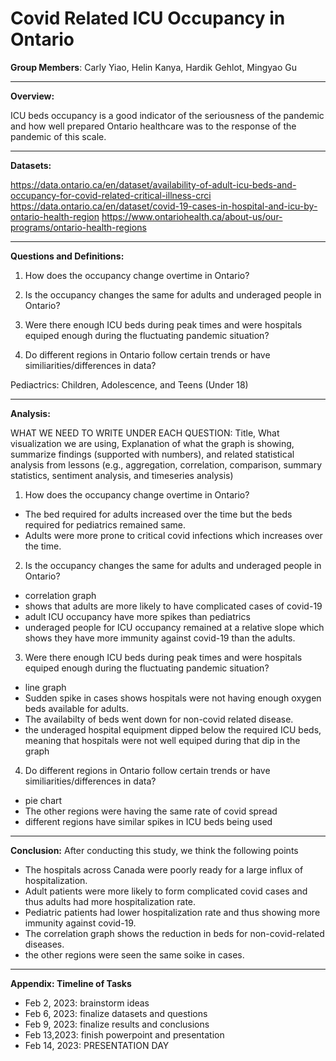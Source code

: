 # Covid Related ICU Occupancy in Ontario

**Group Members**: Carly Yiao, Helin Kanya, Hardik Gehlot, Mingyao Gu
_____________________________________________________________________

**Overview:**

ICU beds occupancy is a good indicator of the seriousness of the pandemic and how well prepared Ontario healthcare was to the response of the pandemic of this scale.
_____________________________________________________________________

**Datasets:**

https://data.ontario.ca/en/dataset/availability-of-adult-icu-beds-and-occupancy-for-covid-related-critical-illness-crci
https://data.ontario.ca/en/dataset/covid-19-cases-in-hospital-and-icu-by-ontario-health-region
https://www.ontariohealth.ca/about-us/our-programs/ontario-health-regions
_____________________________________________________________________

**Questions and Definitions:**

1. How does the occupancy change overtime in Ontario?

2. Is the occupancy changes the same for adults and underaged people in Ontario?

3. Were there enough ICU beds during peak times and were hospitals equiped enough during the fluctuating pandemic situation?

5. Do different regions in Ontario follow certain trends or have similiarities/differences in data?

Pediactrics: Children, Adolescence, and Teens (Under 18)

_____________________________________________________________________

**Analysis:**

WHAT WE NEED TO WRITE UNDER EACH QUESTION: Title, What visualization we are using, Explanation of what the graph is showing, summarize findings (supported with numbers), and related statistical analysis from lessons (e.g., aggregation, correlation, comparison, summary statistics, sentiment analysis, and  timeseries analysis)

1. How does the occupancy change overtime in Ontario?
- The bed required for adults increased over the time but the beds required for pediatrics remained same.
- Adults were more prone to critical covid infections which increases over the time.
2. Is the occupancy changes the same for adults and underaged people in Ontario?
- correlation graph 
- shows that adults are more likely to have complicated cases of covid-19
- adult ICU occupancy have more spikes than pediatrics
- underaged people for ICU occupancy remained at a relative slope which shows they have more immunity against covid-19 than the adults. 

3. Were there enough ICU beds during peak times and were hospitals equiped enough during the fluctuating pandemic situation?
- line graph
- Sudden spike in cases shows hospitals were not having enough oxygen beds available for adults.
- The availabilty of beds went down for non-covid related disease.
- the underaged hospital equipment dipped below the required ICU beds, meaning that hospitals were not well equiped during that dip in the graph

4. Do different regions in Ontario follow certain trends or have similiarities/differences in data?
- pie chart 
- The other regions were having the same rate of covid spread
- different regions have similar spikes in ICU beds being used
______________________________________________________________________

**Conclusion:**
After conducting this study, we think the following points
- The hospitals across Canada were poorly ready for a large influx of hospitalization. 
- Adult patients were more likely to form complicated covid cases and thus adults had more hospitalization rate.
- Pediatric patients had lower hospitalization rate and thus showing more immunity against covid-19.
- The correlation graph shows the reduction in beds for non-covid-related diseases. 
- the other regions were seen the same soike in cases.
______________________________________________________________________

**Appendix: Timeline of Tasks**

- Feb 2, 2023: brainstorm ideas
- Feb 6, 2023: finalize datasets and questions
- Feb 9, 2023: finalize results and conclusions
- Feb 13,2023: finish powerpoint and presentation
- Feb 14, 2023: PRESENTATION DAY
